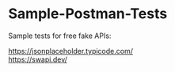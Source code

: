 # Sample-Postman-Tests
Sample tests for free fake APIs:

https://jsonplaceholder.typicode.com/ \
https://swapi.dev/
